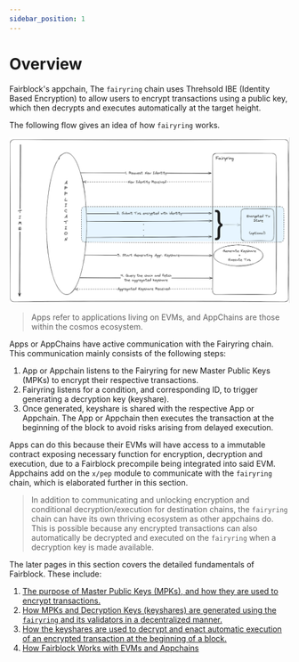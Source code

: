 ```yaml
---
sidebar_position: 1
---
```


# Overview

<!-- The org of this section should be (assuming reader has read the intro, but then jumped straight to Learn to understand the protocol): 
1. Overview of how Fairblock works again (schematic); use the schematic and walk through key points. Make sure to point out how AppChains and EVMs differ in how they work under the hood, but not in practice.
2. Outline the rest of the section's details:
3. Pub Keys and Encryption
4. Keyshares and Aggregation
<!-- 5. Decrypt and Execute -->

Fairblock's appchain, The `fairyring` chain uses Threhsold IBE (Identity Based Encryption) to allow users to encrypt transactions using a public key,
which then decrypts and executes automatically at the target height.

The following flow gives an idea of how `fairyring` works.

![General flow for `fairyring`](../assets/fairyring-overview.png)

> Apps refer to applications living on EVMs, and AppChains are those within the cosmos ecosystem. 

Apps or AppChains have active communication with the Fairyring chain. This communication mainly consists of the following steps:

   1. App or Appchain listens to the Fairyring for new Master Public Keys (MPKs) to encrypt their respective transactions.
   2. Fairyring listens for a condition, and corresponding ID, to trigger generating a decryption key (keyshare).
   3. Once generated, keyshare is shared with the respective App or Appchain. The App or Appchain then executes the transaction at the beginning of the block to avoid risks arising from delayed execution.

Apps can do this because their EVMs will have access to a immutable contract exposing necessary function for encryption, decryption and execution, due to a Fairblock precompile being integrated into said EVM. Appchains add on the `x/pep` module to communicate with the `fairyring` chain, which is elaborated further in this section.

> In addition to communicating and unlocking encryption and conditional decryption/execution for destination chains, the `fairyring` chain can have its own thriving ecosystem as other appchains do. This is possible because any encrypted transactions can also automatically be decrypted and executed on the `fairyring` when a decryption key is made available. 

The later pages in this section covers the detailed fundamentals of Fairblock. These include:

<!-- Links will be to their respective pages in the docs -->

1. [The purpose of Master Public Keys (MPKs), and how they are used to encrypt transactions.](TODO-GetLinkToPage)
2. [How MPKs and Decryption Keys (keyshares) are generated using the `fairyring` and its validators in a decentralized manner.](TODO-GetLinkToPage)
3. [How the keyshares are used to decrypt and enact automatic execution of an encrypted transaction at the beginning of a block.](TODO-GetLinkToPage)
4. [How Fairblock Works with EVMs and Appchains](TODO-GetLinkToPage)

<!-- Hmm. Where do we talk about the way EVM integration works? It will be part of the quickstart, sure, but it should be in a spot clearly in the LEARN section. -->